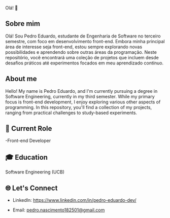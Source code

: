 Olá! 👋


## Sobre mim
Olá! Sou Pedro Eduardo, estudante de Engenharia de Software no terceiro semestre, com foco em desenvolvimento front-end. Embora minha principal área de interesse seja front-end, estou sempre explorando novas possibilidades e aprendendo sobre outras áreas da programação. Neste repositório, você encontrará uma coleção de projetos que incluem desde desafios práticos até experimentos focados em meu aprendizado contínuo.

## About me
Hello! My name is Pedro Eduardo, and I'm currently pursuing a degree in Software Engineering, currently in my third semester. While my primary focus is front-end development, I enjoy exploring various other aspects of programming. In this repository, you'll find a collection of my projects, ranging from practical challenges to study-based experiments.

## 🎯 Current Role
-Front-end Developer

## 🎓 Education
Software Engineering (UCB)

## 🌐 Let's Connect
- LinkedIn: https://www.linkedin.com/in/pedro-eduardo-dev/

- Email: pedro.nascimento182501@gmail.com
<!--
**pedroedu06/pedroedu06** is a ✨ _special_ ✨ repository because its `README.md` (this file) appears on your GitHub profile.

Here are some ideas to get you started:

- 🔭 I’m currently working on ...
- 🌱 I’m currently learning ...
- 👯 I’m looking to collaborate on ...
- 🤔 I’m looking for help with ...
- 💬 Ask me about ...
- 📫 How to reach me: ...
- 😄 Pronouns: ...
- ⚡ Fun fact: ...
-->
